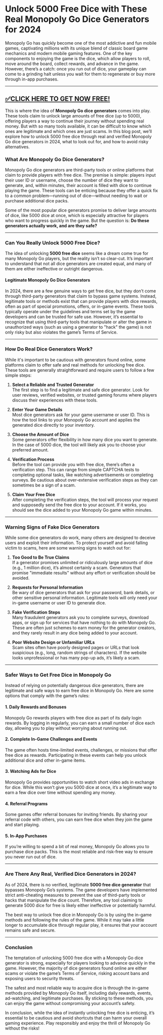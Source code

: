 # **Unlock 5000 Free Dice with These Real Monopoly Go Dice Generators for 2024**

Monopoly Go has quickly become one of the most addictive and fun mobile games, captivating millions with its unique blend of classic board game mechanics and modern mobile gaming features. One of the key components to enjoying the game is the dice, which allow players to roll, move around the board, collect rewards, and advance in the game. However, there’s a catch: once you run out of dice, your gameplay can come to a grinding halt unless you wait for them to regenerate or buy more through in-app purchases.

--------------------------------------------
[✅CLICK HERE TO GET NOW FREE!](https://freeforyou.xyz/monopolygodice/)
--------------------------------------------

This is where the idea of **Monopoly Go dice generators** comes into play. These tools claim to unlock large amounts of free dice (up to 5000), offering players a way to continue their journey without spending real money. But with so many tools available, it can be difficult to know which ones are legitimate and which ones are just scams. In this blog post, we’ll explore how to unlock 5000 free dice through real and verified Monopoly Go dice generators in 2024, what to look out for, and how to avoid risky alternatives.

### What Are Monopoly Go Dice Generators?

Monopoly Go dice generators are third-party tools or online platforms that claim to provide players with free dice. The premise is simple: players input their user ID or username, choose the number of dice they want to generate, and, within minutes, their account is filled with dice to continue playing the game. These tools can be enticing because they offer a quick fix to a common problem—running out of dice—without needing to wait or purchase additional dice packs.

Some of the most popular dice generators promise to deliver large amounts of dice, like 5000 dice at once, which is especially attractive for players who want to progress quickly in the game. But the question is: **Do these generators actually work, and are they safe?**

---

### Can You Really Unlock 5000 Free Dice?

The idea of unlocking **5000 free dice** seems like a dream come true for many Monopoly Go players, but the reality isn’t so clear-cut. It’s important to understand that not all dice generators are created equal, and many of them are either ineffective or outright dangerous.

#### Legitimate Monopoly Go Dice Generators

In 2024, there are a few genuine ways to get free dice, but they don’t come through third-party generators that claim to bypass game systems. Instead, legitimate tools or methods exist that can provide players with dice rewards, often as part of special promotions, offers, or in-game events. These tools typically operate under the guidelines and terms set by the game developers and can be trusted for safe use. However, it’s essential to recognize that using third-party tools that manipulate or alter the game in unauthorized ways (such as using a generator to "hack" the game) is not only risky but also violates the game’s Terms of Service.

---

### How Do Real Dice Generators Work?

While it's important to be cautious with generators found online, some platforms claim to offer safe and real methods for unlocking free dice. These tools are generally straightforward and require users to follow a few simple steps:

1. **Select a Reliable and Trusted Generator**  
   The first step is to find a legitimate and safe dice generator. Look for user reviews, verified websites, or trusted gaming forums where players discuss their experiences with these tools.

2. **Enter Your Game Details**  
   Most dice generators ask for your game username or user ID. This is how the tool links to your Monopoly Go account and applies the generated dice directly to your inventory.

3. **Choose the Amount of Dice**  
   Some generators offer flexibility in how many dice you want to generate. In the case of 5000 dice, the tool will likely ask you to choose your preferred amount.

4. **Verification Process**  
   Before the tool can provide you with free dice, there’s often a verification step. This can range from simple CAPTCHA tests to completing optional tasks, like watching advertisements or completing surveys. Be cautious about over-extensive verification steps as they can sometimes be a sign of a scam.

5. **Claim Your Free Dice**  
   After completing the verification steps, the tool will process your request and supposedly send the free dice to your account. If it works, you should see the dice added to your Monopoly Go game within minutes.

---

### Warning Signs of Fake Dice Generators

While some dice generators do work, many others are designed to deceive users and exploit their information. To protect yourself and avoid falling victim to scams, here are some warning signs to watch out for:

1. **Too Good to Be True Claims**  
   If a generator promises unlimited or ridiculously large amounts of dice (e.g., 1 million dice), it’s almost certainly a scam. Generators that promise "immediate results" without any effort or verification should be avoided.

2. **Requests for Personal Information**  
   Be wary of dice generators that ask for your password, bank details, or other sensitive personal information. Legitimate tools will only need your in-game username or user ID to generate dice.

3. **Fake Verification Steps**  
   Many fraudulent generators ask you to complete surveys, download apps, or sign up for services that have nothing to do with Monopoly Go. These are often just schemes to earn money for the generator creators, and they rarely result in any dice being added to your account.

4. **Poor Website Design or Unfamiliar URLs**  
   Scam sites often have poorly designed pages or URLs that look suspicious (e.g., long, random strings of characters). If the website looks unprofessional or has many pop-up ads, it’s likely a scam.

---

### Safer Ways to Get Free Dice in Monopoly Go

Instead of relying on potentially dangerous dice generators, there are legitimate and safe ways to earn free dice in Monopoly Go. Here are some options that comply with the game’s rules:

#### 1. **Daily Rewards and Bonuses**  
   Monopoly Go rewards players with free dice as part of its daily login rewards. By logging in regularly, you can earn a small number of dice each day, allowing you to play without worrying about running out.

#### 2. **Complete In-Game Challenges and Events**  
   The game often hosts time-limited events, challenges, or missions that offer free dice as rewards. Participating in these events can help you unlock additional dice and other in-game items.

#### 3. **Watching Ads for Dice**  
   Monopoly Go provides opportunities to watch short video ads in exchange for dice. While this won’t give you 5000 dice at once, it’s a legitimate way to earn a few dice over time without spending any money.

#### 4. **Referral Programs**  
   Some games offer referral bonuses for inviting friends. By sharing your referral code with others, you can earn free dice when they join the game and start playing.

#### 5. **In-App Purchases**  
   If you’re willing to spend a bit of real money, Monopoly Go allows you to purchase dice packs. This is the most reliable and risk-free way to ensure you never run out of dice.

---

### Are There Any Real, Verified Dice Generators in 2024?

As of 2024, there is no verified, legitimate **5000 free dice generator** that bypasses Monopoly Go’s systems. The game developers have implemented strict anti-cheating measures to prevent the use of third-party tools or hacks that manipulate the dice count. Therefore, any tool claiming to generate 5000 dice for free is likely either ineffective or potentially harmful.

The best way to unlock free dice in Monopoly Go is by using the in-game methods and following the rules of the game. While it may take a little longer to accumulate dice through regular play, it ensures that your account remains safe and secure.

---

### Conclusion

The temptation of unlocking 5000 free dice with a Monopoly Go dice generator is strong, especially for players looking to advance quickly in the game. However, the majority of dice generators found online are either scams or violate the game’s Terms of Service, risking account bans and exposing users to security threats. 

The safest and most reliable way to acquire dice is through the in-game methods provided by Monopoly Go itself, including daily rewards, events, ad-watching, and legitimate purchases. By sticking to these methods, you can enjoy the game without compromising your account’s safety.  

In conclusion, while the idea of instantly unlocking free dice is enticing, it’s essential to be cautious and avoid shortcuts that can harm your overall gaming experience. Play responsibly and enjoy the thrill of Monopoly Go without the risks!
